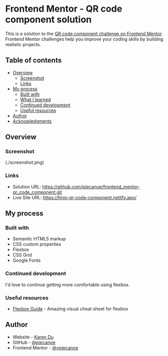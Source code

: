 # Frontend Mentor - QR code component solution

This is a solution to the [QR code component challenge on Frontend Mentor](https://www.frontendmentor.io/challenges/qr-code-component-iux_sIO_H). Frontend Mentor challenges help you improve your coding skills by building realistic projects. 

## Table of contents

- [Overview](#overview)
  - [Screenshot](#screenshot)
  - [Links](#links)
- [My process](#my-process)
  - [Built with](#built-with)
  - [What I learned](#what-i-learned)
  - [Continued development](#continued-development)
  - [Useful resources](#useful-resources)
- [Author](#author)
- [Acknowledgments](#acknowledgments)

## Overview

### Screenshot

(./screenshot.png) 

### Links

- Solution URL: https://github.com/piecanoe/frontend_mentor-qr_code_component.git
- Live Site URL: https://fmio-qr-code-component.netlify.app/

## My process

### Built with

- Semantic HTML5 markup
- CSS custom properties
- Flexbox
- CSS Grid
- Google Fonts

### Continued development

I'd love to continue getting more comfortable using flexbox.

### Useful resources

- [Flexbox Guide](https://css-tricks.com/snippets/css/a-guide-to-flexbox/) - Amazing visual cheat sheet for flexbox

## Author

- Website - [Karen Du](https://karendu.netlify.app)
- GitHub - [@piecanoe](https://github.com/piecanoee)
- Frontend Mentor - [@ypiecanoe](https://www.frontendmentor.io/profile/piecanoe)
